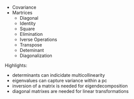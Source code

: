 - Covariance
- Martrices
    - Diagonal
    - Identity
    - Square
    - Elimination
    - Iverse
Operations
    - Transpose
    - Deteminant
    - Diagonalization


Highlights:
- determinants can indicidate multicollinearity
- eigenvalues can capture variance within a pc
- inversion of a matrix is needed for eigendecomposition
- diagonal matrixes are needed for linear transformations